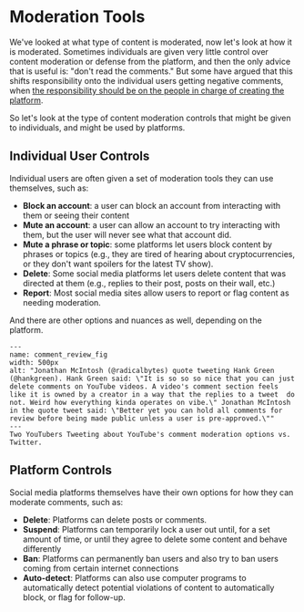 # Moderation Tools

We've looked at what type of content is moderated, now let's look at how it is moderated. Sometimes individuals are given very little control over content moderation or defense from the platform, and then the only advice that is useful is: "don't read the comments." But some have argued that this shifts responsibility onto the individual users getting negative comments, when [the responsibility should be on the people in charge of creating the platform](https://medium.com/humane-tech/against-don-t-read-the-comments-aee43ce515b9).

So let's look at the type of content moderation controls that might be given to individuals, and might be used by platforms.

## Individual User Controls

Individual users are often given a set of moderation tools they can use themselves, such as:
- __Block an account__: a user can block an account from interacting with them or seeing their content
- __Mute an account__: a user can allow an account to try interacting with them, but the user will never see what that account did.
- __Mute a phrase or topic__: some platforms let users block content by phrases or topics (e.g., they are tired of hearing about cryptocurrencies, or they don't want spoilers for the latest TV show).
- __Delete__: Some social media platforms let users delete content that was directed at them (e.g., replies to their post, posts on their wall, etc.)
- __Report__: Most social media sites allow users to report or flag content as needing moderation.

And there are other options and nuances as well, depending on the platform.

```{figure} comment_review.png
---
name: comment_review_fig
width: 500px
alt: "Jonathan McIntosh (@radicalbytes) quote tweeting Hank Green (@hankgreen). Hank Green said: \"It is so so so nice that you can just delete comments on YouTube videos. A video's comment section feels like it is owned by a creator in a way that the replies to a tweet  do not. Weird how everything kinda operates on vibe.\" Jonathan McIntosh in the quote tweet said: \"Better yet you can hold all comments for review before being made public unless a user is pre-approved.\""
---
Two YouTubers Tweeting about YouTube's comment moderation options vs. Twitter.
```

## Platform Controls
Social media platforms themselves have their own options for how they can moderate comments, such as:
- __Delete__: Platforms can delete posts or comments.
- __Suspend__: Platforms can temporarily lock a user out until, for a set amount of time, or until they agree to delete some content and behave differently
- __Ban__: Platforms can permanently ban users and also try to ban users coming from certain internet connections
- __Auto-detect__: Platforms can also use computer programs to automatically detect potential violations of content to automatically block, or flag for follow-up.
